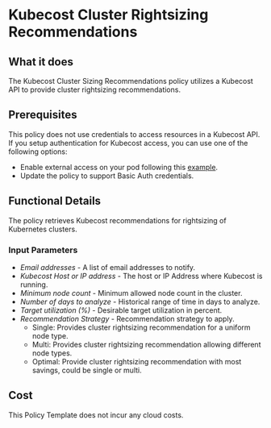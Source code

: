 # Kubecost Cluster Rightsizing Recommendations

## What it does

The Kubecost Cluster Sizing Recommendations policy utilizes a Kubecost API to provide cluster rightsizing recommendations.

## Prerequisites

This policy does not use credentials to access resources in a Kubecost API.
If you setup authentication for Kubecost access, you can use one of the following options:

- Enable external access on your pod following this [example](https://docs.kubecost.com/install-and-configure/install/ingress-examples).
- Update the policy to support Basic Auth credentials.

## Functional Details

The policy retrieves Kubecost recommendations for rightsizing of Kubernetes clusters.

### Input Parameters

- *Email addresses* - A list of email addresses to notify.
- *Kubecost Host or IP address* - The host or IP Address where Kubecost is running.
- *Minimum node count* - Minimum allowed node count in the cluster.
- *Number of days to analyze* - Historical range of time in days to analyze.
- *Target utilization (%)* - Desirable target utilization in percent.
- *Recommendation Strategy* - Recommendation strategy to apply.
  - Single: Provides cluster rightsizing recommendation for a uniform node type.
  - Multi: Provides cluster rightsizing recommendation allowing different node types.
  - Optimal: Provide cluster rightsizing recommendation with most savings, could be single or multi.

## Cost

This Policy Template does not incur any cloud costs.
